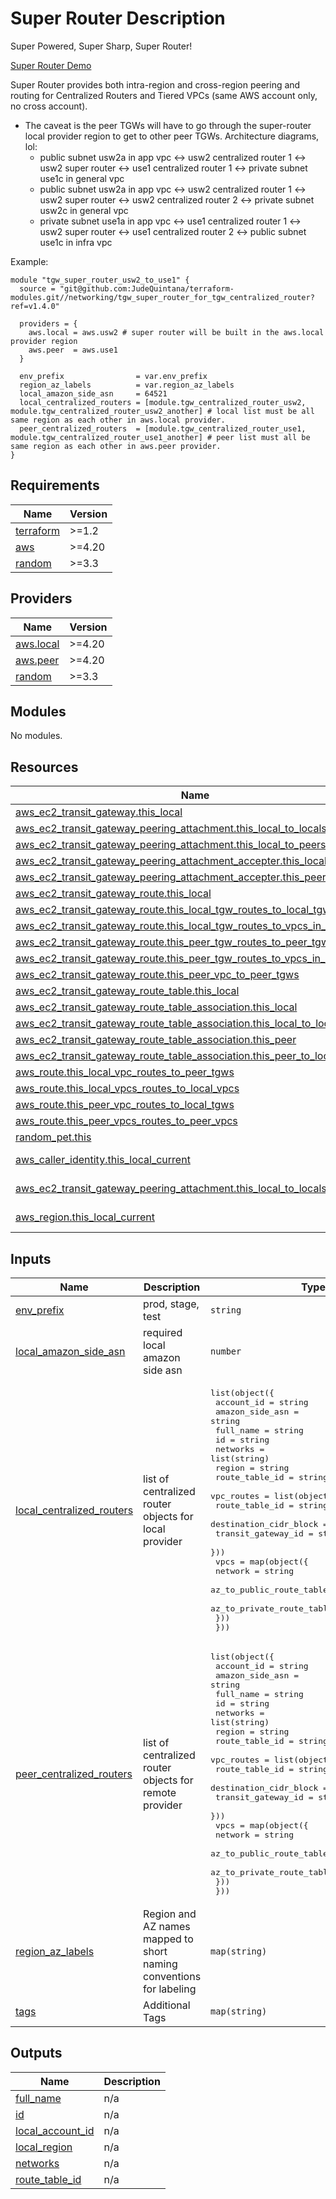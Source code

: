 # Super Router Description

Super Powered, Super Sharp, Super Router!

[Super Router Demo](https://github.com/JudeQuintana/terraform-main/tree/main/super_router_demo)

Super Router provides both intra-region and cross-region peering and routing for Centralized Routers and Tiered VPCs (same AWS account only, no cross account).

- The caveat is the peer TGWs will have to go through the super-router local provider region to get to other peer TGWs. Architecture diagrams, lol:
  - public subnet usw2a in app vpc <-> usw2 centralized router 1 <-> usw2 super router <-> use1 centralized router 1 <-> private subnet use1c in general vpc
  - public subnet usw2a in app vpc <-> usw2 centralized router 1 <-> usw2 super router <-> usw2 centralized router 2 <-> private subnet usw2c in general vpc
  - private subnet use1a in app vpc <-> use1 centralized router 1 <-> usw2 super router <-> use1 centralized router 2 <-> public subnet use1c in infra vpc

Example:

```
module "tgw_super_router_usw2_to_use1" {
  source = "git@github.com:JudeQuintana/terraform-modules.git//networking/tgw_super_router_for_tgw_centralized_router?ref=v1.4.0"

  providers = {
    aws.local = aws.usw2 # super router will be built in the aws.local provider region
    aws.peer  = aws.use1
  }

  env_prefix                = var.env_prefix
  region_az_labels          = var.region_az_labels
  local_amazon_side_asn     = 64521
  local_centralized_routers = [module.tgw_centralized_router_usw2, module.tgw_centralized_router_usw2_another] # local list must be all same region as each other in aws.local provider.
  peer_centralized_routers  = [module.tgw_centralized_router_use1, module.tgw_centralized_router_use1_another] # peer list must all be same region as each other in aws.peer provider.
}
```

## Requirements

| Name | Version |
|------|---------|
| <a name="requirement_terraform"></a> [terraform](#requirement\_terraform) | >=1.2 |
| <a name="requirement_aws"></a> [aws](#requirement\_aws) | >=4.20 |
| <a name="requirement_random"></a> [random](#requirement\_random) | >=3.3 |

## Providers

| Name | Version |
|------|---------|
| <a name="provider_aws.local"></a> [aws.local](#provider\_aws.local) | >=4.20 |
| <a name="provider_aws.peer"></a> [aws.peer](#provider\_aws.peer) | >=4.20 |
| <a name="provider_random"></a> [random](#provider\_random) | >=3.3 |

## Modules

No modules.

## Resources

| Name | Type |
|------|------|
| [aws_ec2_transit_gateway.this_local](https://registry.terraform.io/providers/hashicorp/aws/latest/docs/resources/ec2_transit_gateway) | resource |
| [aws_ec2_transit_gateway_peering_attachment.this_local_to_locals](https://registry.terraform.io/providers/hashicorp/aws/latest/docs/resources/ec2_transit_gateway_peering_attachment) | resource |
| [aws_ec2_transit_gateway_peering_attachment.this_local_to_peers](https://registry.terraform.io/providers/hashicorp/aws/latest/docs/resources/ec2_transit_gateway_peering_attachment) | resource |
| [aws_ec2_transit_gateway_peering_attachment_accepter.this_local_to_locals](https://registry.terraform.io/providers/hashicorp/aws/latest/docs/resources/ec2_transit_gateway_peering_attachment_accepter) | resource |
| [aws_ec2_transit_gateway_peering_attachment_accepter.this_peer_to_locals](https://registry.terraform.io/providers/hashicorp/aws/latest/docs/resources/ec2_transit_gateway_peering_attachment_accepter) | resource |
| [aws_ec2_transit_gateway_route.this_local](https://registry.terraform.io/providers/hashicorp/aws/latest/docs/resources/ec2_transit_gateway_route) | resource |
| [aws_ec2_transit_gateway_route.this_local_tgw_routes_to_local_tgws](https://registry.terraform.io/providers/hashicorp/aws/latest/docs/resources/ec2_transit_gateway_route) | resource |
| [aws_ec2_transit_gateway_route.this_local_tgw_routes_to_vpcs_in_peer_tgws](https://registry.terraform.io/providers/hashicorp/aws/latest/docs/resources/ec2_transit_gateway_route) | resource |
| [aws_ec2_transit_gateway_route.this_peer_tgw_routes_to_peer_tgws](https://registry.terraform.io/providers/hashicorp/aws/latest/docs/resources/ec2_transit_gateway_route) | resource |
| [aws_ec2_transit_gateway_route.this_peer_tgw_routes_to_vpcs_in_local_tgws](https://registry.terraform.io/providers/hashicorp/aws/latest/docs/resources/ec2_transit_gateway_route) | resource |
| [aws_ec2_transit_gateway_route.this_peer_vpc_to_peer_tgws](https://registry.terraform.io/providers/hashicorp/aws/latest/docs/resources/ec2_transit_gateway_route) | resource |
| [aws_ec2_transit_gateway_route_table.this_local](https://registry.terraform.io/providers/hashicorp/aws/latest/docs/resources/ec2_transit_gateway_route_table) | resource |
| [aws_ec2_transit_gateway_route_table_association.this_local](https://registry.terraform.io/providers/hashicorp/aws/latest/docs/resources/ec2_transit_gateway_route_table_association) | resource |
| [aws_ec2_transit_gateway_route_table_association.this_local_to_locals](https://registry.terraform.io/providers/hashicorp/aws/latest/docs/resources/ec2_transit_gateway_route_table_association) | resource |
| [aws_ec2_transit_gateway_route_table_association.this_peer](https://registry.terraform.io/providers/hashicorp/aws/latest/docs/resources/ec2_transit_gateway_route_table_association) | resource |
| [aws_ec2_transit_gateway_route_table_association.this_peer_to_locals](https://registry.terraform.io/providers/hashicorp/aws/latest/docs/resources/ec2_transit_gateway_route_table_association) | resource |
| [aws_route.this_local_vpc_routes_to_peer_tgws](https://registry.terraform.io/providers/hashicorp/aws/latest/docs/resources/route) | resource |
| [aws_route.this_local_vpcs_routes_to_local_vpcs](https://registry.terraform.io/providers/hashicorp/aws/latest/docs/resources/route) | resource |
| [aws_route.this_peer_vpc_routes_to_local_tgws](https://registry.terraform.io/providers/hashicorp/aws/latest/docs/resources/route) | resource |
| [aws_route.this_peer_vpcs_routes_to_peer_vpcs](https://registry.terraform.io/providers/hashicorp/aws/latest/docs/resources/route) | resource |
| [random_pet.this](https://registry.terraform.io/providers/hashicorp/random/latest/docs/resources/pet) | resource |
| [aws_caller_identity.this_local_current](https://registry.terraform.io/providers/hashicorp/aws/latest/docs/data-sources/caller_identity) | data source |
| [aws_ec2_transit_gateway_peering_attachment.this_local_to_locals](https://registry.terraform.io/providers/hashicorp/aws/latest/docs/data-sources/ec2_transit_gateway_peering_attachment) | data source |
| [aws_region.this_local_current](https://registry.terraform.io/providers/hashicorp/aws/latest/docs/data-sources/region) | data source |

## Inputs

| Name | Description | Type | Default | Required |
|------|-------------|------|---------|:--------:|
| <a name="input_env_prefix"></a> [env\_prefix](#input\_env\_prefix) | prod, stage, test | `string` | n/a | yes |
| <a name="input_local_amazon_side_asn"></a> [local\_amazon\_side\_asn](#input\_local\_amazon\_side\_asn) | required local amazon side asn | `number` | n/a | yes |
| <a name="input_local_centralized_routers"></a> [local\_centralized\_routers](#input\_local\_centralized\_routers) | list of centralized router objects for local provider | <pre>list(object({<br>    account_id      = string<br>    amazon_side_asn = string<br>    full_name       = string<br>    id              = string<br>    networks        = list(string)<br>    region          = string<br>    route_table_id  = string<br>    vpc_routes = list(object({<br>      route_table_id         = string<br>      destination_cidr_block = string<br>      transit_gateway_id     = string<br>    }))<br>    vpcs = map(object({<br>      network                      = string<br>      az_to_public_route_table_id  = map(string)<br>      az_to_private_route_table_id = map(string)<br>    }))<br>  }))</pre> | `[]` | no |
| <a name="input_peer_centralized_routers"></a> [peer\_centralized\_routers](#input\_peer\_centralized\_routers) | list of centralized router objects for remote provider | <pre>list(object({<br>    account_id      = string<br>    amazon_side_asn = string<br>    full_name       = string<br>    id              = string<br>    networks        = list(string)<br>    region          = string<br>    route_table_id  = string<br>    vpc_routes = list(object({<br>      route_table_id         = string<br>      destination_cidr_block = string<br>      transit_gateway_id     = string<br>    }))<br>    vpcs = map(object({<br>      network                      = string<br>      az_to_public_route_table_id  = map(string)<br>      az_to_private_route_table_id = map(string)<br>    }))<br>  }))</pre> | `[]` | no |
| <a name="input_region_az_labels"></a> [region\_az\_labels](#input\_region\_az\_labels) | Region and AZ names mapped to short naming conventions for labeling | `map(string)` | n/a | yes |
| <a name="input_tags"></a> [tags](#input\_tags) | Additional Tags | `map(string)` | `{}` | no |

## Outputs

| Name | Description |
|------|-------------|
| <a name="output_full_name"></a> [full\_name](#output\_full\_name) | n/a |
| <a name="output_id"></a> [id](#output\_id) | n/a |
| <a name="output_local_account_id"></a> [local\_account\_id](#output\_local\_account\_id) | n/a |
| <a name="output_local_region"></a> [local\_region](#output\_local\_region) | n/a |
| <a name="output_networks"></a> [networks](#output\_networks) | n/a |
| <a name="output_route_table_id"></a> [route\_table\_id](#output\_route\_table\_id) | n/a |
